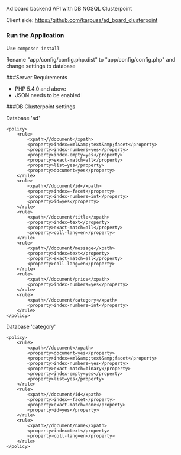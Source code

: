 Ad board backend API with DB NOSQL Clusterpoint

Client side: https://github.com/karpusa/ad_board_clusterpoint

### Run the Application

Use `composer install`

Rename "app/config/config.php.dist" to "app/config/config.php" and change settings to database

###Server Requirements
- PHP 5.4.0 and above
- JSON needs to be enabled

###DB Clusterpoint settings

Database 'ad'

```
<policy>
    <rule>
        <xpath>//document</xpath>
        <property>index=xml&amp;text&amp;facet</property>
        <property>index-numbers=yes</property>
        <property>index-empty=yes</property>
        <property>exact-match=all</property>
        <property>list=yes</property>
        <property>document=yes</property>
    </rule>
    <rule>
        <xpath>//document/id</xpath>
        <property>index=-facet</property>
        <property>index-numbers=int</property>
        <property>id=yes</property>
    </rule>
    <rule>
        <xpath>//document/title</xpath>
        <property>index=text</property>
        <property>exact-match=all</property>
        <property>coll-lang=en</property>
    </rule>
    <rule>
        <xpath>//document/message</xpath>
        <property>index=text</property>
        <property>exact-match=all</property>
        <property>coll-lang=en</property>
    </rule>
    <rule>
        <xpath>//document/price</xpath>
        <property>index-numbers=yes</property>
    </rule>
    <rule>
        <xpath>//document/category</xpath>
        <property>index-numbers=int</property>
    </rule>
</policy>
```

Database 'category'

```
<policy>
    <rule>
        <xpath>//document</xpath>
        <property>document=yes</property>
        <property>index=xml&amp;text&amp;facet</property>
        <property>index-numbers=yes</property>
        <property>exact-match=binary</property>
        <property>index-empty=yes</property>
        <property>list=yes</property>
    </rule>
    <rule>
        <xpath>//document/id</xpath>
        <property>index=-facet</property>
        <property>exact-match=none</property>
        <property>id=yes</property>
    </rule>
    <rule>
        <xpath>//document/name</xpath>
        <property>index=text</property>
        <property>coll-lang=en</property>
    </rule>
</policy>
```